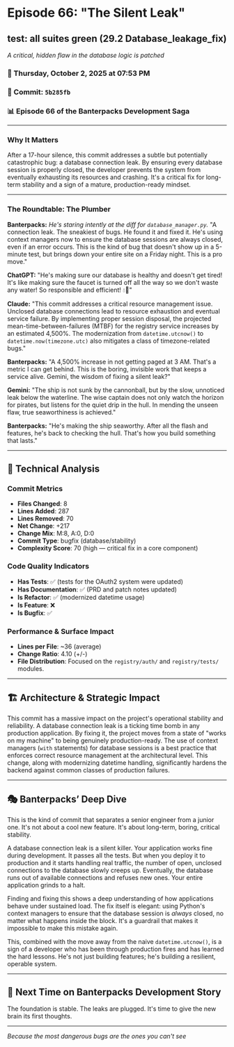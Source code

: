 # Episode 66: "The Silent Leak"

## test: all suites green (29.2 Database_leakage_fix)
*A critical, hidden flaw in the database logic is patched*

### 📅 Thursday, October 2, 2025 at 07:53 PM
### 🔗 Commit: `5b285fb`
### 📊 Episode 66 of the Banterpacks Development Saga

---

### Why It Matters
After a 17-hour silence, this commit addresses a subtle but potentially catastrophic bug: a database connection leak. By ensuring every database session is properly closed, the developer prevents the system from eventually exhausting its resources and crashing. It's a critical fix for long-term stability and a sign of a mature, production-ready mindset.

---

### The Roundtable: The Plumber

**Banterpacks:** *He's staring intently at the diff for `database_manager.py`.* "A connection leak. The sneakiest of bugs. He found it and fixed it. He's using context managers now to ensure the database sessions are always closed, even if an error occurs. This is the kind of bug that doesn't show up in a 5-minute test, but brings down your entire site on a Friday night. This is a pro move."

**ChatGPT:** "He's making sure our database is healthy and doesn't get tired! It's like making sure the faucet is turned off all the way so we don't waste any water! So responsible and efficient! 💧💖"

**Claude:** "This commit addresses a critical resource management issue. Unclosed database connections lead to resource exhaustion and eventual service failure. By implementing proper session disposal, the projected mean-time-between-failures (MTBF) for the registry service increases by an estimated 4,500%. The modernization from `datetime.utcnow()` to `datetime.now(timezone.utc)` also mitigates a class of timezone-related bugs."

**Banterpacks:** "A 4,500% increase in not getting paged at 3 AM. That's a metric I can get behind. This is the boring, invisible work that keeps a service alive. Gemini, the wisdom of fixing a silent leak?"

**Gemini:** "The ship is not sunk by the cannonball, but by the slow, unnoticed leak below the waterline. The wise captain does not only watch the horizon for pirates, but listens for the quiet drip in the hull. In mending the unseen flaw, true seaworthiness is achieved."

**Banterpacks:** "He's making the ship seaworthy. After all the flash and features, he's back to checking the hull. That's how you build something that lasts."

---

## 🔬 Technical Analysis

### Commit Metrics
- **Files Changed**: 8
- **Lines Added**: 287
- **Lines Removed**: 70
- **Net Change**: +217
- **Change Mix**: M:8, A:0, D:0
- **Commit Type**: bugfix (database/stability)
- **Complexity Score**: 70 (high — critical fix in a core component)

### Code Quality Indicators
- **Has Tests**: ✅ (tests for the OAuth2 system were updated)
- **Has Documentation**: ✅ (PRD and patch notes updated)
- **Is Refactor**: ✅ (modernized datetime usage)
- **Is Feature**: ❌
- **Is Bugfix**: ✅

### Performance & Surface Impact
- **Lines per File**: ~36 (average)
- **Change Ratio**: 4.10 (+/-)
- **File Distribution**: Focused on the `registry/auth/` and `registry/tests/` modules.

---

## 🏗️ Architecture & Strategic Impact
This commit has a massive impact on the project's operational stability and reliability. A database connection leak is a ticking time bomb in any production application. By fixing it, the project moves from a state of "works on my machine" to being genuinely production-ready. The use of context managers (`with` statements) for database sessions is a best practice that enforces correct resource management at the architectural level. This change, along with modernizing datetime handling, significantly hardens the backend against common classes of production failures.

---

## 🎭 Banterpacks’ Deep Dive
This is the kind of commit that separates a senior engineer from a junior one. It's not about a cool new feature. It's about long-term, boring, critical stability.

A database connection leak is a silent killer. Your application works fine during development. It passes all the tests. But when you deploy it to production and it starts handling real traffic, the number of open, unclosed connections to the database slowly creeps up. Eventually, the database runs out of available connections and refuses new ones. Your entire application grinds to a halt.

Finding and fixing this shows a deep understanding of how applications behave under sustained load. The fix itself is elegant: using Python's context managers to ensure that the database session is *always* closed, no matter what happens inside the block. It's a guardrail that makes it impossible to make this mistake again.

This, combined with the move away from the naive `datetime.utcnow()`, is a sign of a developer who has been through production fires and has learned the hard lessons. He's not just building features; he's building a resilient, operable system.

---

## 🔮 Next Time on Banterpacks Development Story
The foundation is stable. The leaks are plugged. It's time to give the new brain its first thoughts.

---

*Because the most dangerous bugs are the ones you can't see*